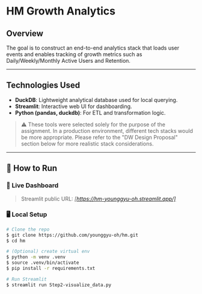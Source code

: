 # HM Growth Analytics

## Overview

The goal is to construct an end-to-end analytics stack that loads user events and enables tracking of growth metrics such as Daily/Weekly/Monthly Active Users and Retention.

---

## Technologies Used

* **DuckDB**: Lightweight analytical database used for local querying.
* **Streamlit**: Interactive web UI for dashboarding.
* **Python (pandas, duckdb)**: For ETL and transformation logic.

> ⚠️ These tools were selected solely for the purpose of the assignment. In a production environment, different tech stacks would be more appropriate. Please refer to the "DW Design Proposal" section below for more realistic stack considerations.

---

## 🚀 How to Run

### 🔗 Live Dashboard

> Streamlit public URL: *\[https://hm-younggyu-oh.streamlit.app/]*

### 🖥️ Local Setup

```bash
# Clone the repo
$ git clone https://github.com/younggyu-oh/hm.git
$ cd hm

# (Optional) create virtual env
$ python -m venv .venv
$ source .venv/bin/activate
$ pip install -r requirements.txt

# Run Streamlit
$ streamlit run Step2-visualize_data.py
```

